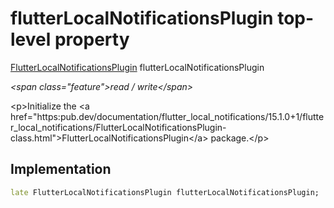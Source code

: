 


# flutterLocalNotificationsPlugin top-level property









[FlutterLocalNotificationsPlugin](https:pub.dev/documentation/flutter_local_notifications/15.1.0+1/flutter_local_notifications/FlutterLocalNotificationsPlugin-class.html) flutterLocalNotificationsPlugin
  
_\<span class="feature"\>read / write\</span\>_



\<p\>Initialize the \<a href="https:pub.dev/documentation/flutter_local_notifications/15.1.0+1/flutter_local_notifications/FlutterLocalNotificationsPlugin-class.html"\>FlutterLocalNotificationsPlugin\</a\> package.\</p\>



## Implementation

```dart
late FlutterLocalNotificationsPlugin flutterLocalNotificationsPlugin;
```








